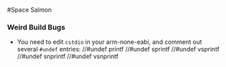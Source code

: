 #Space Salmon

### Weird Build Bugs
  * You need to edit `cstdio` in your arm-none-eabi, and comment out several `#undef` entries:
    //#undef printf
    //#undef sprintf
    //#undef vsprintf
    //#undef snprintf
    //#undef vsnprintf